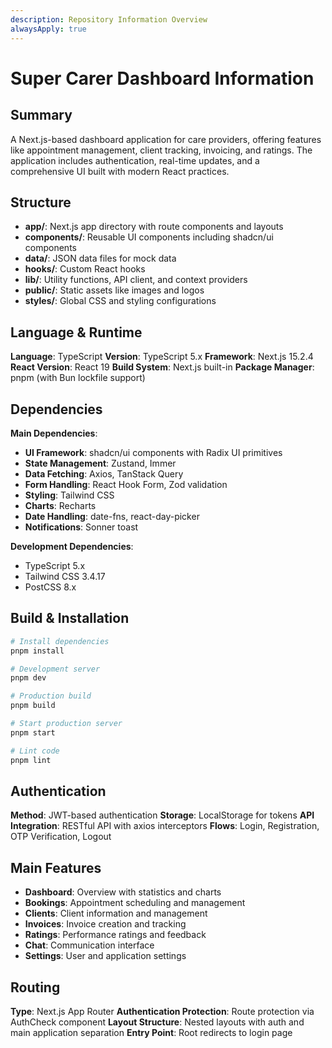 ```yaml
---
description: Repository Information Overview
alwaysApply: true
---
```


# Super Carer Dashboard Information

## Summary
A Next.js-based dashboard application for care providers, offering features like appointment management, client tracking, invoicing, and ratings. The application includes authentication, real-time updates, and a comprehensive UI built with modern React practices.

## Structure
- **app/**: Next.js app directory with route components and layouts
- **components/**: Reusable UI components including shadcn/ui components
- **data/**: JSON data files for mock data
- **hooks/**: Custom React hooks
- **lib/**: Utility functions, API client, and context providers
- **public/**: Static assets like images and logos
- **styles/**: Global CSS and styling configurations

## Language & Runtime
**Language**: TypeScript
**Version**: TypeScript 5.x
**Framework**: Next.js 15.2.4
**React Version**: React 19
**Build System**: Next.js built-in
**Package Manager**: pnpm (with Bun lockfile support)

## Dependencies
**Main Dependencies**:
- **UI Framework**: shadcn/ui components with Radix UI primitives
- **State Management**: Zustand, Immer
- **Data Fetching**: Axios, TanStack Query
- **Form Handling**: React Hook Form, Zod validation
- **Styling**: Tailwind CSS
- **Charts**: Recharts
- **Date Handling**: date-fns, react-day-picker
- **Notifications**: Sonner toast

**Development Dependencies**:
- TypeScript 5.x
- Tailwind CSS 3.4.17
- PostCSS 8.x

## Build & Installation
```bash
# Install dependencies
pnpm install

# Development server
pnpm dev

# Production build
pnpm build

# Start production server
pnpm start

# Lint code
pnpm lint
```

## Authentication
**Method**: JWT-based authentication
**Storage**: LocalStorage for tokens
**API Integration**: RESTful API with axios interceptors
**Flows**: Login, Registration, OTP Verification, Logout

## Main Features
- **Dashboard**: Overview with statistics and charts
- **Bookings**: Appointment scheduling and management
- **Clients**: Client information and management
- **Invoices**: Invoice creation and tracking
- **Ratings**: Performance ratings and feedback
- **Chat**: Communication interface
- **Settings**: User and application settings

## Routing
**Type**: Next.js App Router
**Authentication Protection**: Route protection via AuthCheck component
**Layout Structure**: Nested layouts with auth and main application separation
**Entry Point**: Root redirects to login page
